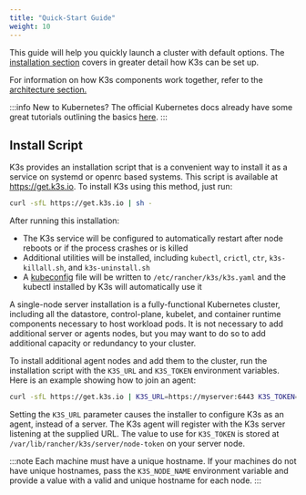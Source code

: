 ```yaml
---
title: "Quick-Start Guide"
weight: 10
---
```


This guide will help you quickly launch a cluster with default options. The [installation section](../installation/installation.md) covers in greater detail how K3s can be set up.

For information on how K3s components work together, refer to the [architecture section.](../architecture/architecture.md)

:::info
New to Kubernetes? The official Kubernetes docs already have some great tutorials outlining the basics [here](https://kubernetes.io/docs/tutorials/kubernetes-basics/).
:::

Install Script
--------------
K3s provides an installation script that is a convenient way to install it as a service on systemd or openrc based systems. This script is available at https://get.k3s.io. To install K3s using this method, just run:
```bash
curl -sfL https://get.k3s.io | sh -
```

After running this installation:

* The K3s service will be configured to automatically restart after node reboots or if the process crashes or is killed
* Additional utilities will be installed, including `kubectl`, `crictl`, `ctr`, `k3s-killall.sh`, and `k3s-uninstall.sh`
* A [kubeconfig](https://kubernetes.io/docs/concepts/configuration/organize-cluster-access-kubeconfig/) file will be written to `/etc/rancher/k3s/k3s.yaml` and the kubectl installed by K3s will automatically use it

A single-node server installation is a fully-functional Kubernetes cluster, including all the datastore, control-plane, kubelet, and container runtime components necessary to host workload pods. It is not necessary to add additional server or agents nodes, but you may want to do so to add additional capacity or redundancy to your cluster.

To install additional agent nodes and add them to the cluster, run the installation script with the `K3S_URL` and `K3S_TOKEN` environment variables. Here is an example showing how to join an agent:

```bash
curl -sfL https://get.k3s.io | K3S_URL=https://myserver:6443 K3S_TOKEN=mynodetoken sh -
```
Setting the `K3S_URL` parameter causes the installer to configure K3s as an agent, instead of a server. The K3s agent will register with the K3s server listening at the supplied URL. The value to use for `K3S_TOKEN` is stored at `/var/lib/rancher/k3s/server/node-token` on your server node.

:::note
Each machine must have a unique hostname. If your machines do not have unique hostnames, pass the `K3S_NODE_NAME` environment variable and provide a value with a valid and unique hostname for each node.
:::
